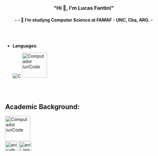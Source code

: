 
<!---
Lucasfantini/Lucasfantini is a ✨ special ✨ repository because its `README.md` (this file) appears on your GitHub profile.
You can click the Preview link to take a look at your changes.
--->

<h3 align="center">"Hi 👋, I'm Lucas Fantini"</h3>
<h4 align="center">- - 🌱 I’m studyng Computer Science at FAMAF - UNC, Cba, ARG. -</h4>

<br>



<br>

- **Languages**:
    
    ![C](https://img.shields.io/badge/C%20-%232370ED.svg?style=for-the-badge&logo=c&logoColor=white)
   <img src="https://github.com/Lucasfantini/Lucasfantini/assets/163041474/5c5c2798-5330-4264-a605-d9e5a158be25" min-width="80px" max-width="80px" width="80px"  alt="Computador iuriCode">




<br>   




<br>

## Academic Background:


<img src="https://github.com/Lucasfantini/Lucasfantini/assets/163041474/9510634e-f088-4bf0-84f4-41a9b3be1f4a" min-width="80px" max-width="80px" width="80px" align="left" alt="Computador iuriCode">





<br>
<br>
<br>
<br>

<a href="https://www.linkedin.com/in/lucas-fantini-ba3904222/" target="blank"><img align="center" src="https://raw.githubusercontent.com/rahuldkjain/github-profile-readme-generator/master/src/images/icons/Social/linked-in-alt.svg" alt="anirudh-rai-072732220" height="30" width="40" /></a>
<a href="https://www.instagram.com/lucass.fantini?igsh=emdwbWV0bTJoY2Mw"><img align="center" src="https://raw.githubusercontent.com/rahuldkjain/github-profile-readme-generator/master/src/images/icons/Social/instagram.svg" alt="anii_akhil" height="30" width="40" /></a>

